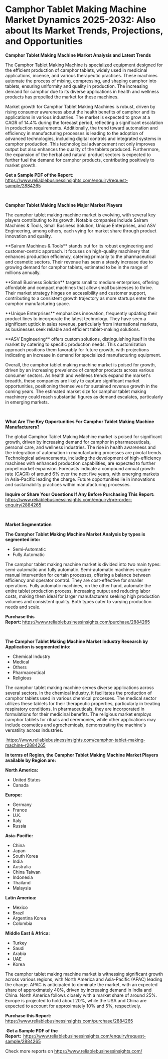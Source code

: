 <p><h1>Camphor Tablet Making Machine Market Dynamics 2025-2032: Also about Its Market Trends, Projections, and Opportunities</h1></p><p><strong>Camphor Tablet Making Machine Market Analysis and Latest Trends</strong></p>
<p><p>The Camphor Tablet Making Machine is specialized equipment designed for the efficient production of camphor tablets, widely used in medicinal applications, incense, and various therapeutic practices. These machines automate the process of mixing, compressing, and shaping camphor into tablets, ensuring uniformity and quality in production. The increasing demand for camphor due to its diverse applications in health and wellness products has propelled the market for these machines.</p><p>Market growth for Camphor Tablet Making Machines is robust, driven by rising consumer awareness about the health benefits of camphor and its applications in various industries. The market is expected to grow at a CAGR of 14.4% during the forecast period, reflecting a significant escalation in production requirements. Additionally, the trend toward automation and efficiency in manufacturing processes is leading to the adoption of advanced technologies, including digital controls and integrated systems in camphor production. This technological advancement not only improves output but also enhances the quality of the tablets produced. Furthermore, the expansion of the herbal and natural product sectors is expected to further fuel the demand for camphor products, contributing positively to market growth.</p></p>
<p><strong>Get a Sample PDF of the Report:&nbsp;</strong> <a href="https://www.reliablebusinessinsights.com/enquiry/request-sample/2884265?utm_campaign=3206&utm_medium=2&utm_source=Github&utm_content=ia&utm_term=13032025&utm_id=camphor-tablet-making-machine">https://www.reliablebusinessinsights.com/enquiry/request-sample/2884265</a></p>
<p>&nbsp;</p>
<p><strong>Camphor Tablet Making Machine Major Market Players</strong></p>
<p><p>The camphor tablet making machine market is evolving, with several key players contributing to its growth. Notable companies include Sairam Machines & Tools, Small Business Solution, Unique Enterprises, and ASV Engineering, among others, each vying for market share through product innovation and quality.</p><p>**Sairam Machines & Tools** stands out for its robust engineering and customer-centric approach. It focuses on high-quality machinery that enhances production efficiency, catering primarily to the pharmaceutical and cosmetic sectors. Their revenue has seen a steady increase due to growing demand for camphor tablets, estimated to be in the range of millions annually.</p><p>**Small Business Solution** targets small to medium enterprises, offering affordable and compact machines that allow small businesses to thrive. Their market strategy hinges on accessibility and customer support, contributing to a consistent growth trajectory as more startups enter the camphor manufacturing space.</p><p>**Unique Enterprises** emphasizes innovation, frequently updating their product lines to incorporate the latest technology. They have seen a significant uptick in sales revenue, particularly from international markets, as businesses seek reliable and efficient tablet-making solutions.</p><p>**ASV Engineering** offers custom solutions, distinguishing itself in the market by catering to specific production needs. This customization approach positions them favorably for future growth, with projections indicating an increase in demand for specialized manufacturing equipment.</p><p>Overall, the camphor tablet making machine market is poised for growth, driven by an increasing prevalence of camphor products across various consumer sectors. As health and wellness trends expand the market's breadth, these companies are likely to capture significant market opportunities, positioning themselves for sustained revenue growth in the coming years. The estimated market size for camphor tablet making machinery could reach substantial figures as demand escalates, particularly in emerging markets.</p></p>
<p>&nbsp;</p>
<p><strong>What Are The Key Opportunities For Camphor Tablet Making Machine Manufacturers?</strong></p>
<p><p>The global Camphor Tablet Making Machine market is poised for significant growth, driven by increasing demand for camphor in pharmaceuticals, personal care, and wellness industries. The rise in health awareness and the integration of automation in manufacturing processes are pivotal trends. Technological advancements, including the development of high-efficiency machines with enhanced production capabilities, are expected to further propel market expansion. Forecasts indicate a compound annual growth rate (CAGR) of around 6% over the next five years, with emerging markets in Asia-Pacific leading the charge. Future opportunities lie in innovations and sustainability practices within manufacturing processes.</p></p>
<p><strong>Inquire or Share Your Questions If Any Before Purchasing This Report:</strong> <a href="https://www.reliablebusinessinsights.com/enquiry/pre-order-enquiry/2884265?utm_campaign=3206&utm_medium=2&utm_source=Github&utm_content=ia&utm_term=13032025&utm_id=camphor-tablet-making-machine">https://www.reliablebusinessinsights.com/enquiry/pre-order-enquiry/2884265</a></p>
<p>&nbsp;</p>
<p><strong>Market Segmentation</strong></p>
<p><strong>The Camphor Tablet Making Machine Market Analysis by types is segmented into:</strong></p>
<p><ul><li>Semi-Automatic</li><li>Fully Automatic</li></ul></p>
<p><p>The camphor tablet making machine market is divided into two main types: semi-automatic and fully automatic. Semi-automatic machines require manual intervention for certain processes, offering a balance between efficiency and operator control. They are cost-effective for smaller operations. Fully automatic machines, on the other hand, automate the entire tablet production process, increasing output and reducing labor costs, making them ideal for larger manufacturers seeking high production volumes and consistent quality. Both types cater to varying production needs and scale.</p></p>
<p><strong>Purchase this Report:&nbsp;</strong><a href="https://www.reliablebusinessinsights.com/purchase/2884265?utm_campaign=3206&utm_medium=2&utm_source=Github&utm_content=ia&utm_term=13032025&utm_id=camphor-tablet-making-machine">https://www.reliablebusinessinsights.com/purchase/2884265</a></p>
<p>&nbsp;</p>
<p><strong>The Camphor Tablet Making Machine Market Industry Research by Application is segmented into:</strong></p>
<p><ul><li>Chemical Industry</li><li>Medical</li><li>Others</li><li>Pharmaceutical</li><li>Religious</li></ul></p>
<p><p>The camphor tablet making machine serves diverse applications across several sectors. In the chemical industry, it facilitates the production of camphor tablets used in various chemical processes. The medical sector utilizes these tablets for their therapeutic properties, particularly in treating respiratory conditions. In pharmaceuticals, they are incorporated in formulations for their medicinal benefits. The religious market employs camphor tablets for rituals and ceremonies, while other applications may include cosmetics and agrochemicals, demonstrating the machine's versatility across industries.</p></p>
<p><a href="https://www.reliablebusinessinsights.com/camphor-tablet-making-machine-r2884265?utm_campaign=3206&utm_medium=2&utm_source=Github&utm_content=ia&utm_term=13032025&utm_id=camphor-tablet-making-machine">&nbsp;https://www.reliablebusinessinsights.com/camphor-tablet-making-machine-r2884265</a></p>
<p><strong>In terms of Region, the Camphor Tablet Making Machine Market Players available by Region are:</strong></p>
<p>
    <p> <strong> North America: </strong>
        <ul>
            <li>United States</li>
            <li>Canada</li>
        </ul>
        </p> 
    <p> <strong> Europe: </strong>
        <ul>
            <li>Germany</li>
            <li>France</li>
            <li>U.K.</li>
            <li>Italy</li>
            <li>Russia</li>
        </ul>
        </p> 
    <p> <strong> Asia-Pacific: </strong>
        <ul>
            <li>China</li>
            <li>Japan</li>
            <li>South Korea</li>
            <li>India</li>
            <li>Australia</li>
            <li>China Taiwan</li>
            <li>Indonesia</li>
            <li>Thailand</li>
            <li>Malaysia</li>
        </ul>
        </p> 
    <p> <strong> Latin America: </strong>
        <ul>
            <li>Mexico</li>
            <li>Brazil</li>
            <li>Argentina Korea</li>
            <li>Colombia</li>
        </ul>
        </p> 
    <p> <strong> Middle East & Africa: </strong>
        <ul>
            <li>Turkey</li>
            <li>Saudi</li>
            <li>Arabia</li>
            <li>UAE</li>
            <li>Korea</li>
        </ul>
    </p>
    </p>
<p><p>The camphor tablet making machine market is witnessing significant growth across various regions, with North America and Asia-Pacific (APAC) leading the charge. APAC is anticipated to dominate the market, with an expected share of approximately 40%, driven by increasing demand in India and China. North America follows closely with a market share of around 25%. Europe is projected to hold about 20%, while the USA and China are expected to account for approximately 10% and 5%, respectively.</p></p>
<p><strong>Purchase this Report: </strong><a href="https://www.reliablebusinessinsights.com/purchase/2884265?utm_campaign=3206&utm_medium=2&utm_source=Github&utm_content=ia&utm_term=13032025&utm_id=camphor-tablet-making-machine">https://www.reliablebusinessinsights.com/purchase/2884265</a></p>
<p>&nbsp;<strong>Get a Sample PDF of the Report:&nbsp;&nbsp;</strong><a href="https://www.reliablebusinessinsights.com/enquiry/request-sample/2884265?utm_campaign=3206&utm_medium=2&utm_source=Github&utm_content=ia&utm_term=13032025&utm_id=camphor-tablet-making-machine">https://www.reliablebusinessinsights.com/enquiry/request-sample/2884265</a></p>
<p><strong></strong></p>
<p>Check more reports on <a href="https://www.reliablebusinessinsights.com/?utm_campaign=3206&utm_medium=2&utm_source=Github&utm_content=ia&utm_term=13032025&utm_id=camphor-tablet-making-machine">https://www.reliablebusinessinsights.com/</a></p>